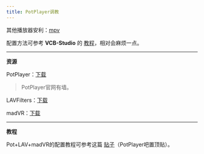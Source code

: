 ```yaml
---
title: PotPlayer调教
---
```


其他播放器安利：[mpv](https://mpv.io/installation/)

配置方法可参考 **VCB-Studio** 的 [教程](https://vcb-s.com/archives/7594)，相对会麻烦一点。

----

**资源**

PotPlayer：[下载](https://potplayer.daum.net/?lang=zh_CN)

> PotPlayer官网有墙。

LAVFilters：[下载](https://github.com/Nevcairiel/LAVFilters/releases)

madVR：[下载](http://www.madvr.com/)

----

**教程**

Pot+LAV+madVR的配置教程可参考这篇 [贴子](https://tieba.baidu.com/p/7171344019)（PotPlayer吧置顶贴）。